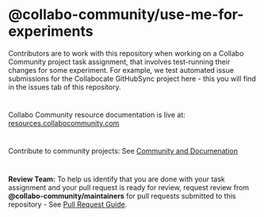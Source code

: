 # @collabo-community/use-me-for-experiments
Contributors are to work with this repository when working on a Collabo Community project task assignment, that involves test-running their changes for some experiment. For example, we test automated issue submissions for the Collabocate GitHubSync project here - this you will find in the issues tab of this repository.

#

Collabo Community resource documentation is live at: [resources.collabocommunity.com](https://resources.collabocommunity.com)

#

Contribute to community projects: See [Community and Documenation](https://resources.collabocommunity.com/p/vmg4PL1ozeI435/Community-and-Documentation)

#

**Review Team:** To help us identify that you are done with your task assignment and your pull request is ready for review, request review from **@collabo-community/maintainers** for pull requests submitted to this repository - See [Pull Request Guide](https://docs.collabocommunity.com/pull-request-guidelines).
